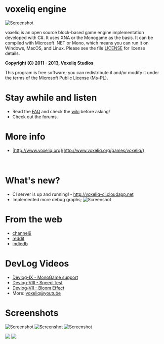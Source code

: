 # voxeliq engine

![Screenshot](http://www.voxeliq.org/wp-content/uploads/2012/05/voxeliq-1024x582.jpg)

voxeliq is an open source block-based game engine implementation developed with C#. It uses XNA or the Monogame as the basis.
It can be compiled with Microsoft .NET or Mono, which means you can run it on Windows, MacOS, and Linux. 
Please see the file [LICENSE](https://github.com/raistlinthewiz/voxeliq/blob/master/LICENSE) for license details.

**Copyright (C) 2011 - 2013, Voxeliq Studios**

This program is free software; you can redistribute it and/or modify it under the terms of the Microsoft Public License (Ms-PL).

# Stay awhile and listen
- Read the [FAQ](https://github.com/raistlinthewiz/voxeliq/wiki/FAQ) and check the [wiki](https://github.com/raistlinthewiz/voxeliq/wiki) before asking!
- Check out the forums.
 
# More info

- [http://www.voxeliq.org](http://www.voxeliq.org/games/voxeliq/)

<a href='https://github.com/raistlinthewiz/voxeliq' target='_blank' title='Voxeliq@Github'><img src='https://github.com/favicon.ico' width='16' height='16'></a>
<a href='http://www.indiedb.com/engines/voxeliq' target='_blank' title='Voxeliq@IndieDB'><img src='http://www.indiedb.com/favicon.ico' width='16' height='16'></a>
<a href='http://steamcommunity.com/sharedfiles/filedetails/?id=110290631' target='_blank' title='Voxeliq@Steam-Greenlight'><img src='http://www.steampowered.com/favicon.ico' width='16' height='16'></a>
<a href='https://twitter.com/voxeliq' target='_blank' title='Voxeliq@Twitter'><img src='http://www.twitter.com/favicon.ico' width='16' height='16'></a>
<a href='https://www.facebook.com/VoxeliqStudios' target='_blank' title='Voxeliq@Facebook'><img src='https://www.facebook.com/favicon.ico' width='16' height='16'></a>
<a href='http://www.youtube.com/voxeliq' target='_blank' title='Voxeliq@Youtube'><img src='http://www.youtube.com/favicon.ico' width='16' height='16'></a>
<a href='http://www.reddit.com/r/gamedev/comments/15gqil/voxeliq_my_tiny_c_blockengine_is_open_source_now/' target='_blank' title='Voxeliq@reddit'><img src='http://www.reddit.com/favicon.ico' width='16' height='16'></a>

# What's new?
- CI server is up and running! - http://voxeliq-ci.cloudapp.net
- Implemented more debug graphs;
![Screenshot](http://i.imgur.com/OtQy4.jpg)

# From the web
- [channel9](http://channel9.msdn.com/coding4fun/blog/Block-out-some-time-to-play-with-the-C-open-source-block-game-engine-Voxeliq)
- [reddit](http://www.reddit.com/r/gamedev/comments/15gqil/voxeliq_my_tiny_c_blockengine_is_open_source_now/)
- [indiedb](http://www.indiedb.com/engines/voxeliq/news/voxeliq-engine-is-now-open-source)

# DevLog Videos

- [Devlog-IX - MonoGame support](http://www.youtube.com/watch?v=80ujxU8t8Zc)
- [Devlog-VIII - Speed Test](http://www.youtube.com/watch?v=CVVTT5b02S4)
- [Devlog-VII - Bloom Effect](http://www.youtube.com/watch?v=xTvzKK2TqmQ)
- More: [voxeliq@youtube](http://www.youtube.com/voxeliq)

# Screenshots

![Screenshot](http://media.indiedb.com/images/engines/1/1/399/VoxeliqClient_2012-03-16_14-13-05-46.jpg)
![Screenshot](http://media.indiedb.com/images/engines/1/1/399/VoxeliqClient_2012-03-16_14-13-12-91.jpg)
![Screenshot](http://media.indiedb.com/images/engines/1/1/399/VoxeliqClient_2012-03-16_14-15-27-29.jpg)

![](http://i.imgur.com/PRxru.png) ![](http://i.imgur.com/tYyL2.jpg) 
